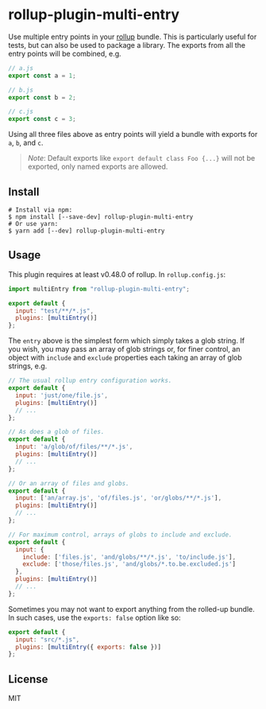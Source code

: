 # rollup-plugin-multi-entry

Use multiple entry points in your [rollup](https://github.com/rollup/rollup)
bundle. This is particularly useful for tests, but can also be used to package
a library. The exports from all the entry points will be combined, e.g.

```js
// a.js
export const a = 1;

// b.js
export const b = 2;

// c.js
export const c = 3;
```

Using all three files above as entry points will yield a bundle with exports for
`a`, `b`, and `c`.

> _Note_: Default exports like `export default class Foo {...}` will not be exported, only named exports are allowed.

## Install

```shell
# Install via npm:
$ npm install [--save-dev] rollup-plugin-multi-entry
# Or use yarn:
$ yarn add [--dev] rollup-plugin-multi-entry
```

## Usage

This plugin requires at least v0.48.0 of rollup. In `rollup.config.js`:

```js
import multiEntry from "rollup-plugin-multi-entry";

export default {
  input: "test/**/*.js",
  plugins: [multiEntry()]
};
```

The `entry` above is the simplest form which simply takes a glob string. If you
wish, you may pass an array of glob strings or, for finer control, an object
with `include` and `exclude` properties each taking an array of glob strings,
e.g.

```js
// The usual rollup entry configuration works.
export default {
  input: 'just/one/file.js',
  plugins: [multiEntry()]
  // ...
};

// As does a glob of files.
export default {
  input: 'a/glob/of/files/**/*.js',
  plugins: [multiEntry()]
  // ...
};

// Or an array of files and globs.
export default {
  input: ['an/array.js', 'of/files.js', 'or/globs/**/*.js'],
  plugins: [multiEntry()]
  // ...
};

// For maximum control, arrays of globs to include and exclude.
export default {
  input: {
    include: ['files.js', 'and/globs/**/*.js', 'to/include.js'],
    exclude: ['those/files.js', 'and/globs/*.to.be.excluded.js']
  },
  plugins: [multiEntry()]
  // ...
};
```

Sometimes you may not want to export anything from the rolled-up bundle. In
such cases, use the `exports: false` option like so:

```js
export default {
  input: "src/*.js",
  plugins: [multiEntry({ exports: false })]
};
```

## License

MIT
